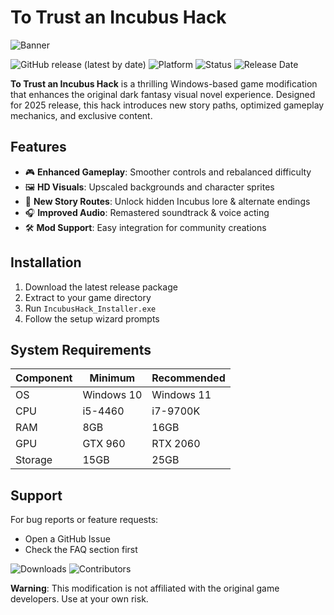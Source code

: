 # To Trust an Incubus Hack

![Banner](https://i.postimg.cc/05LM1bYD/e0a4f47f-0736-4eee-9791-425172eba9ba.png)

![GitHub release (latest by date)](https://img.shields.io/github/v/release/To-Trust-an-Incubus-Hack)
![Platform](https://img.shields.io/badge/Platform-Windows-blue)
![Status](https://img.shields.io/badge/Status-In%20Development-orange)
![Release Date](https://img.shields.io/badge/Release-2025-green)

**To Trust an Incubus Hack** is a thrilling Windows-based game modification that enhances the original dark fantasy visual novel experience. Designed for 2025 release, this hack introduces new story paths, optimized gameplay mechanics, and exclusive content.

## Features

- 🎮 **Enhanced Gameplay**: Smoother controls and rebalanced difficulty
- 🖼️ **HD Visuals**: Upscaled backgrounds and character sprites
- 🔮 **New Story Routes**: Unlock hidden Incubus lore & alternate endings
- 🎧 **Improved Audio**: Remastered soundtrack & voice acting
- 🛠️ **Mod Support**: Easy integration for community creations

## Installation

1. Download the latest release package
2. Extract to your game directory
3. Run `IncubusHack_Installer.exe`
4. Follow the setup wizard prompts

## System Requirements

| Component | Minimum | Recommended |
|-----------|---------|-------------|
| OS        | Windows 10 | Windows 11 |
| CPU       | i5-4460  | i7-9700K    |
| RAM       | 8GB      | 16GB        |
| GPU       | GTX 960  | RTX 2060    |
| Storage   | 15GB     | 25GB        |

## Support

For bug reports or feature requests:
- Open a GitHub Issue
- Check the FAQ section first

![Downloads](https://img.shields.io/github/downloads/To-Trust-an-Incubus-Hack/total?color=success)
![Contributors](https://img.shields.io/github/contributors/To-Trust-an-Incubus-Hack)

**Warning**: This modification is not affiliated with the original game developers. Use at your own risk.